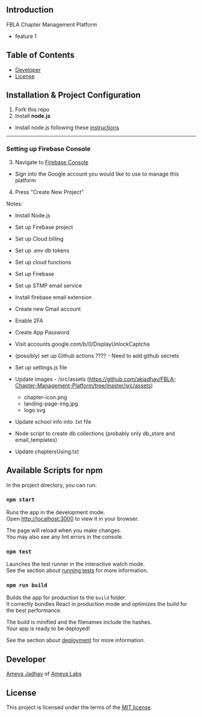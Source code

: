 ## Introduction

FBLA Chapter Management Platform
- feature 1

## Table of Contents

- [Developer](#developer)
- [License](#license)


## Installation & Project Configuration

1. Fork this repo
2. Install **node.js**
 - Install node.js following these [instructions](https://nodejs.org/en/download/)

---
### Setting up Firebase Console

3. Navigate to [Firebase Console](https://console.firebase.google.com/)
  - Sign into the Google account you would like to use to manage this platform
4. Press "Create New Project" 

Notes:

* Install Node.js
* Set up Firebase project
* Set up Cloud billing
* Set up .env db tokens

* Set up cloud functions
* Set up Firebase
* Set up STMP email service
* Install firebase email extension
 * Create new Gmail account
 * Enable 2FA
 * Create App Password
 * Visit accounts.google.com/b/0/DisplayUnlockCaptcha


* (possibly) set up Github actions ???? - Need to add github secrets
* Set up settings.js file
* Update images - /src/assets (https://github.com/akjadhav/FBLA-Chapter-Management-Platform/tree/master/src/assets)
  * chapter-icon.png
  * landing-page-img.jpg
  * logo.svg
* Update school info into .txt file
* Node script to create db collections (probably only db_store and email_templates)
* Update chaptersUsing.txt



## Available Scripts for npm <a name = "npm_scripts"></a>

In the project directory, you can run:

### `npm start`

Runs the app in the development mode.\
Open [http://localhost:3000](http://localhost:3000) to view it in your browser.

The page will reload when you make changes.\
You may also see any lint errors in the console.

### `npm test`

Launches the test runner in the interactive watch mode.\
See the section about [running tests](https://facebook.github.io/create-react-app/docs/running-tests) for more information.

### `npm run build`

Builds the app for production to the `build` folder.\
It correctly bundles React in production mode and optimizes the build for the best performance.

The build is minified and the filenames include the hashes.\
Your app is ready to be deployed!

See the section about [deployment](https://facebook.github.io/create-react-app/docs/deployment) for more information.



## Developer <a name = "developer"></a>

[Ameya Jadhav](http://ameyajadhav.su.domains) of [Ameya Labs](https://www.linkedin.com/company/ameya-labs)



## License <a name = "license"></a>

This project is licensed under the terms of the [MIT license](https://github.com/akjadhav/FBLA-Chapter-Management-Platform/blob/main/LICENSE.md).
